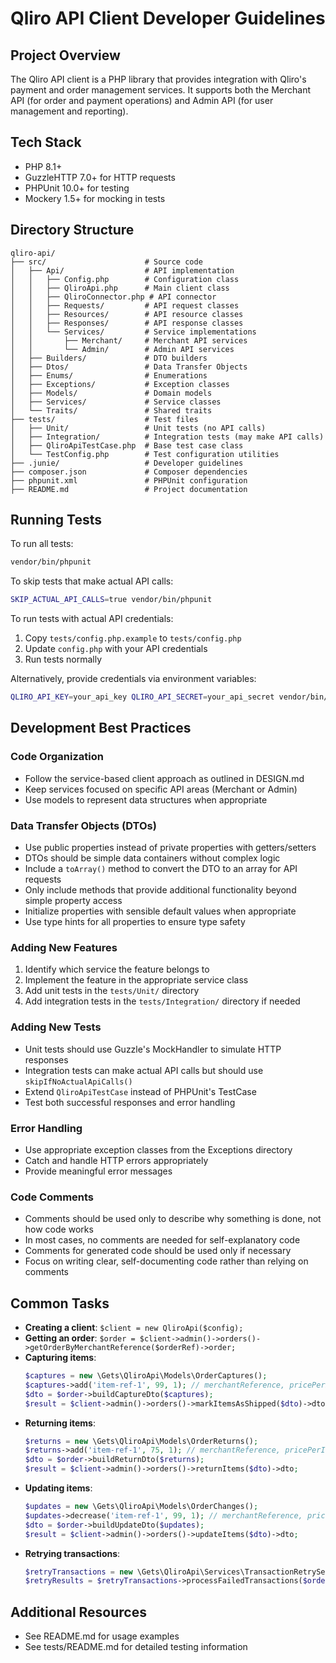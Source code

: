 # Qliro API Client Developer Guidelines

## Project Overview
The Qliro API client is a PHP library that provides integration with Qliro's payment and order management services. It supports both the Merchant API (for order and payment operations) and Admin API (for user management and reporting).

## Tech Stack
- PHP 8.1+
- GuzzleHTTP 7.0+ for HTTP requests
- PHPUnit 10.0+ for testing
- Mockery 1.5+ for mocking in tests

## Directory Structure
```
qliro-api/
├── src/                      # Source code
│   ├── Api/                  # API implementation
│   │   ├── Config.php        # Configuration class
│   │   ├── QliroApi.php      # Main client class
│   │   ├── QliroConnector.php # API connector
│   │   ├── Requests/         # API request classes
│   │   ├── Resources/        # API resource classes
│   │   ├── Responses/        # API response classes
│   │   └── Services/         # Service implementations
│   │       ├── Merchant/     # Merchant API services
│   │       └── Admin/        # Admin API services
│   ├── Builders/             # DTO builders
│   ├── Dtos/                 # Data Transfer Objects
│   ├── Enums/                # Enumerations
│   ├── Exceptions/           # Exception classes
│   ├── Models/               # Domain models
│   ├── Services/             # Service classes
│   └── Traits/               # Shared traits
├── tests/                    # Test files
│   ├── Unit/                 # Unit tests (no API calls)
│   ├── Integration/          # Integration tests (may make API calls)
│   ├── QliroApiTestCase.php  # Base test case class
│   └── TestConfig.php        # Test configuration utilities
├── .junie/                   # Developer guidelines
├── composer.json             # Composer dependencies
├── phpunit.xml               # PHPUnit configuration
├── README.md                 # Project documentation
```

## Running Tests
To run all tests:
```bash
vendor/bin/phpunit
```

To skip tests that make actual API calls:
```bash
SKIP_ACTUAL_API_CALLS=true vendor/bin/phpunit
```

To run tests with actual API credentials:
1. Copy `tests/config.php.example` to `tests/config.php`
2. Update `config.php` with your API credentials
3. Run tests normally

Alternatively, provide credentials via environment variables:
```bash
QLIRO_API_KEY=your_api_key QLIRO_API_SECRET=your_api_secret vendor/bin/phpunit
```

## Development Best Practices

### Code Organization
- Follow the service-based client approach as outlined in DESIGN.md
- Keep services focused on specific API areas (Merchant or Admin)
- Use models to represent data structures when appropriate

### Data Transfer Objects (DTOs)
- Use public properties instead of private properties with getters/setters
- DTOs should be simple data containers without complex logic
- Include a `toArray()` method to convert the DTO to an array for API requests
- Only include methods that provide additional functionality beyond simple property access
- Initialize properties with sensible default values when appropriate
- Use type hints for all properties to ensure type safety

### Adding New Features
1. Identify which service the feature belongs to
2. Implement the feature in the appropriate service class
3. Add unit tests in the `tests/Unit/` directory
4. Add integration tests in the `tests/Integration/` directory if needed

### Adding New Tests
- Unit tests should use Guzzle's MockHandler to simulate HTTP responses
- Integration tests can make actual API calls but should use `skipIfNoActualApiCalls()`
- Extend `QliroApiTestCase` instead of PHPUnit's TestCase
- Test both successful responses and error handling

### Error Handling
- Use appropriate exception classes from the Exceptions directory
- Catch and handle HTTP errors appropriately
- Provide meaningful error messages

### Code Comments
- Comments should be used only to describe why something is done, not how code works
- In most cases, no comments are needed for self-explanatory code
- Comments for generated code should be used only if necessary
- Focus on writing clear, self-documenting code rather than relying on comments

## Common Tasks
- **Creating a client**: `$client = new QliroApi($config);`
- **Getting an order**: `$order = $client->admin()->orders()->getOrderByMerchantReference($orderRef)->order;`
- **Capturing items**: 
  ```php
  $captures = new \Gets\QliroApi\Models\OrderCaptures();
  $captures->add('item-ref-1', 99, 1); // merchantReference, pricePerItem, quantity
  $dto = $order->buildCaptureDto($captures);
  $result = $client->admin()->orders()->markItemsAsShipped($dto)->dto;
  ```
- **Returning items**: 
  ```php
  $returns = new \Gets\QliroApi\Models\OrderReturns();
  $returns->add('item-ref-1', 75, 1); // merchantReference, pricePerItem, quantity
  $dto = $order->buildReturnDto($returns);
  $result = $client->admin()->orders()->returnItems($dto)->dto;
  ```
- **Updating items**: 
  ```php
  $updates = new \Gets\QliroApi\Models\OrderChanges();
  $updates->decrease('item-ref-1', 99, 1); // merchantReference, pricePerItem, quantity
  $dto = $order->buildUpdateDto($updates);
  $result = $client->admin()->orders()->updateItems($dto)->dto;
  ```
- **Retrying transactions**: 
  ```php
  $retryTransactions = new \Gets\QliroApi\Services\TransactionRetryService($client);
  $retryResults = $retryTransactions->processFailedTransactions($orderRef, $result->PaymentTransactions);
  ```

## Additional Resources
- See README.md for usage examples
- See tests/README.md for detailed testing information
